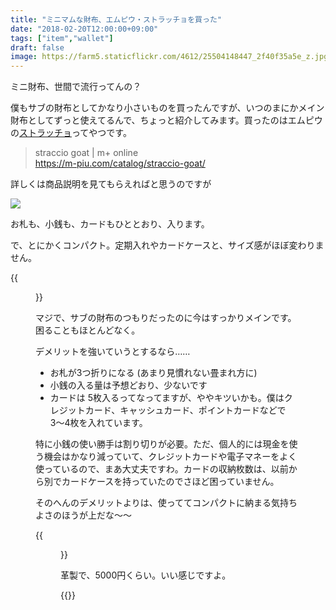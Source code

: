 ```yaml
---
title: "ミニマムな財布、エムピウ・ストラッチョを買った"
date: "2018-02-20T12:00:00+09:00"
tags: ["item","wallet"]
draft: false
image: https://farm5.staticflickr.com/4612/25504148447_2f40f35a5e_z.jpg
---
```


ミニ財布、世間で流行ってんの？

僕もサブの財布としてかなり小さいものを買ったんですが、いつのまにかメイン財布としてずっと使えてるんで、ちょっと紹介してみます。買ったのはエムピウの[ストラッチョ](https://m-piu.com/catalog/straccio-goat/)ってやつです。

> straccio goat | m+ online  
> https://m-piu.com/catalog/straccio-goat/

詳しくは商品説明を見てもらえればと思うのですが

[![](/media/201802/straccio_goat_kha.jpg)](https://m-piu.com/catalog/straccio-goat/)

お札も、小銭も、カードもひととおり、入ります。

で、とにかくコンパクト。定期入れやカードケースと、サイズ感がほぼ変わりません。

{{<figure src="https://farm5.staticflickr.com/4655/39665694964_ce4835a345_z.jpg" title="左から、財布・定期入れ・カードケース(名刺入れ)" >}}

マジで、サブの財布のつもりだったのに今はすっかりメインです。困ることもほとんどなく。

デメリットを強いていうとするなら……

- お札が3つ折りになる (あまり見慣れない畳まれ方に)
- 小銭の入る量は予想どおり、少ないです
- カードは 5枚入るってなってますが、ややキツいかも。僕はクレジットカード、キャッシュカード、ポイントカードなどで 3〜4枚を入れています。

特に小銭の使い勝手は割り切りが必要。ただ、個人的には現金を使う機会はかなり減っていて、クレジットカードや電子マネーをよく使っているので、まあ大丈夫ですわ。カードの収納枚数は、以前から別でカードケースを持っていたのでさほど困っていません。

そのへんのデメリットよりは、使っててコンパクトに納まる気持ちよさのほうが上だな〜〜

{{<figure src="https://farm5.staticflickr.com/4612/25504148447_2f40f35a5e_z.jpg" >}}

革製で、5000円くらい。いい感じですよ。

{{<amazon asin="B01HEC3E54" image="https://images-fe.ssl-images-amazon.com/images/I/41vhEIvy0CL.jpg">}}
